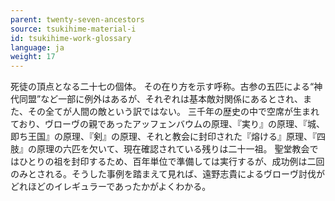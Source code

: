 ```yaml
---
parent: twenty-seven-ancestors
source: tsukihime-material-i
id: tsukihime-work-glossary
language: ja
weight: 17
---
```


死徒の頂点となる二十七の個体。
その在り方を示す呼称。古参の五匹による“神代同盟”など一部に例外はあるが、それぞれは基本敵対関係にあるとされ、また、その全てが人間の敵という訳ではない。
三千年の歴史の中で空席が生まれており、ヴローヴの親であったアッフェンバウムの原理、『実り』の原理、『城、即ち王国』の原理、『剣』の原理、それと教会に封印された『熔ける』原理、『四肢』の原理の六匹を欠いて、現在確認されている残りは二十一祖。
聖堂教会ではひとりの祖を封印するため、百年単位で準備しては実行するが、成功例は二回のみとされる。そうした事例を踏まえて見れば、遠野志貴によるヴローヴ討伐がどれほどのイレギュラーであったかがよくわかる。
